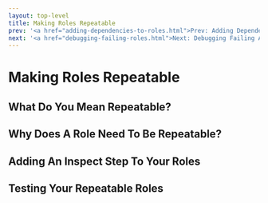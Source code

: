 ```yaml
---
layout: top-level
title: Making Roles Repeatable
prev: '<a href="adding-dependencies-to-roles.html">Prev: Adding Dependencies To Roles</a>'
next: '<a href="debugging-failing-roles.html">Next: Debugging Failing Ansible Roles</a>'
---
```


# Making Roles Repeatable

## What Do You Mean Repeatable?

## Why Does A Role Need To Be Repeatable?

## Adding An Inspect Step To Your Roles

## Testing Your Repeatable Roles